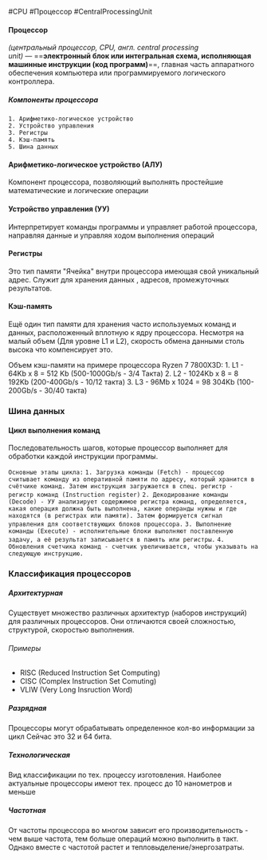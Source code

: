  #CPU #Процессор #CentralProcessingUnit 
#### Процессор 
 *(центральный процессор, CPU, англ. central processing unit)* — ==**электронный блок или интегральная схема, исполняющая машинные инструкции (код программ)**==, главная часть аппаратного обеспечения компьютера или программируемого логического контроллера. 
##### Компоненты процессора
	1. Арифметико-логическое устройство
	2. Устройство управления
	3. Регистры
	4. Кэш-память
	5. Шина данных 

#### Арифметико-логическое устройство (АЛУ)
Компонент процессора, позволяющий выполнять простейшие математические и логические операции

#### Устройство управления (УУ)
Интерпретирует команды программы и управляет работой процессора, направляя данные и управляя ходом выполнения операций

#### Регистры
Это тип памяти "Ячейка" внутри процессора имеющая свой уникальный адрес. Служит для хранения данных , адресов, промежуточных результатов.

#### Кэш-память
Ещё один тип памяти для хранения часто используемых команд и данных, расположенный вплотную к ядру процессора. Несмотря на малый объем (Для уровне L1 и L2), скорость обмена данными столь высока что компенсирует это.

Объем кэш-памяти на примере процессора Ryzen 7 7800X3D:
	1. L1 - 64Kb x 8 = 512 Kb (500-1000Gb/s - 3/4 Такта)
	2. L2 - 1024Kb x 8 = 8 192Kb (200-400Gb/s - 10/12 такта)
	3. L3 - 96Mb x 1024 = 98 304Kb (100-200Gb/s - 30/40 такта)

### Шина данных

#### Цикл выполнения команд
Последовательность шагов, которые процессор выполняет для обработки каждой инструкции программы.  

`Основные этапы цикла:`
	`1. Загрузка команды (Fetch) - процессор считывает команду из оперативной памяти по адресу, который хранится в счётчике команд. Затем инструкция загружается в спец. регистр - регистр команд (Instruction register)`
	`2. Декодирование команды (Decode) - УУ анализирует содержимое регистра команд, определяется, какая операция должна быть выполнена, какие операнды нужны и где находятся (в регистрах или памяти). Затем формируется сигнал управления для соответствующих блоков процессора.`
	`3. Выполнение команды (Execute) - исполнительные блоки выполняют поставленную задачу, а её результат записывается в память или регистры.`
	`4. Обновления счетчика команд - счетчик увеличивается, чтобы указывать на следующую инструкцию.`
### Классификация процессоров
##### Архитектурная
Существует множество различных архитектур (наборов инструкций) для различных процессоров. Они отличаются своей сложностью, структурой, скоростью выполнения.
###### Примеры
- RISC (Reduced Instruction Set Computing)
- CISC (Complex Instruction Set Comuting)
- VLIW (Very Long Insruction Word)
##### Разрядная
Процессоры могут обрабатывать определенное кол-во информации за цикл Сейчас это 32 и 64 бита.
##### Технологическая 
Вид классификации по тех. процессу изготовления. Наиболее актуальные процессоры имеют тех. процесс до 10 нанометров и меньше
##### Частотная
От частоты процессора во многом зависит его производительность - чем выше частота, тем больше операций можно выполнить в такт. Однако вместе с частотой растет и тепловыделение/энергозатраты.





